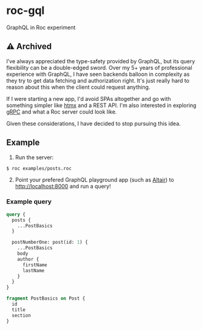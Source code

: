 # roc-gql

GraphQL in Roc experiment

## ⚠️ Archived

I’ve always appreciated the type-safety provided by GraphQL, but its query flexibility can be a double-edged sword. Over my 5+ years of professional experience with GraphQL, I have seen backends balloon in complexity as they try to get data fetching and authorization right. It's just really hard to reason about this when the client could request anything.

If I were starting a new app, I'd avoid SPAs altogether and go with something simpler like [htmx](https://htmx.org) and a REST API. I'm also interested in exploring [gRPC](https://grpc.io) and what a Roc server could look like.

Given these considerations, I have decided to stop pursuing this idea.

## Example

1. Run the server: 

```shell
$ roc examples/posts.roc
```

2. Point your prefered GraphQL playground app (such as [Altair](https://altairgraphql.dev)) to [http://localhost:8000](http://localhost:8000) and run a query!

### Example query

```graphql
query {
  posts {
    ...PostBasics
  }

  postNumberOne: post(id: 1) {
    ...PostBasics
    body
    author {
      firstName
      lastName
    }
  }
}

fragment PostBasics on Post {
  id
  title
  section
}
```
